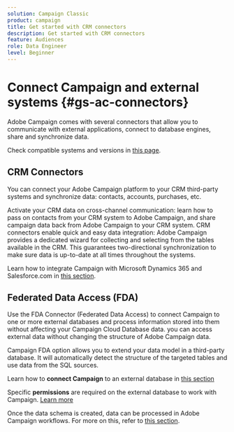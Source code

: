 ```yaml
---
solution: Campaign Classic
product: campaign
title: Get started with CRM connectors
description: Get started with CRM connectors
feature: Audiences
role: Data Engineer
level: Beginner
---
```


# Connect Campaign and external systems {#gs-ac-connectors}

Adobe Campaign comes with several connectors that allow you to communicate with external applications, connect to database engines, share and synchronize data.

Check compatible systems and versions in [this page](compatibility-matrix.md).

## CRM Connectors

You can connect your Adobe Campaign platform to your CRM third-party systems and synchronize data: contacts, accounts, purchases, etc. 

Activate your CRM data on cross-channel communication: learn how to pass on contacts from your CRM system to Adobe Campaign, and share campaign data back from Adobe Campaign to your CRM system.
CRM connectors enable quick and easy data integration: Adobe Campaign provides a dedicated wizard for collecting and selecting from the tables available in the CRM. This guarantees two-directional synchronization to make sure data is up-to-date at all times throughout the systems.

Learn how to integrate Campaign with Microsoft Dynamics 365 and Salesforce.com in [this section](https://experienceleague.adobe.com/docs/campaign-classic/using/getting-started/connectors/crm-connectors/crm-connectors.html).


## Federated Data Access (FDA)

Use the FDA Connector (Federated Data Access) to connect Campaign to one or more external databases and process information stored into them without affecting your Campaign Cloud Database data. you can access external data without changing the structure of Adobe Campaign data.

Campaign FDA option allows you to extend your data model in a third-party database. It will automatically detect the structure of the targeted tables and use data from the SQL sources.

Learn how to **connect Campaign** to an external database in [this section](https://experienceleague.adobe.com/docs/campaign-classic/using/installing-campaign-classic/accessing-external-database/configure-fda/config-databases/configure-fda.html)

Specific **permissions** are required on the external database to work with Campaign. [Learn more](https://experienceleague.adobe.com/docs/campaign-classic/using/installing-campaign-classic/accessing-external-database/configure-fda/remote-database-access-rights.html)

Once the data schema is created, data can be processed in Adobe Campaign workflows. For more on this, refer to [this section](https://experienceleague.adobe.com/docs/campaign-classic/using/automating-with-workflows/advanced-management/accessing-an-external-database--fda-.html).
